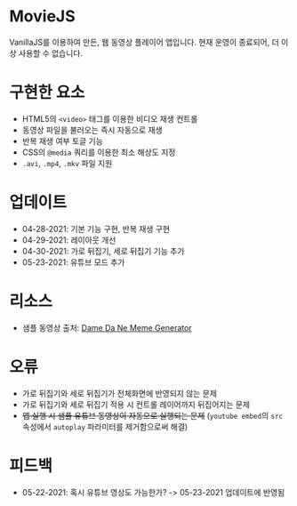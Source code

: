 # MovieJS
VanillaJS를 이용하여 만든, 웹 동영상 플레이어 앱입니다. 현재 운영이 종료되어, 더 이상 사용할 수 없습니다.

# 구현한 요소
- HTML5의 `<video>` 태그를 이용한 비디오 재생 컨트롤
- 동영상 파일을 불러오는 즉시 자동으로 재생
- 반복 재생 여부 토글 기능
- CSS의 `@media` 쿼리를 이용한 최소 해상도 지정
- `.avi`, `.mp4`, `.mkv` 파일 지원

# 업데이트
- 04-28-2021: 기본 기능 구현, 반복 재생 구현
- 04-29-2021: 레이아웃 개선
- 04-30-2021: 가로 뒤집기, 세로 뒤집기 기능 추가
- 05-23-2021: 유튜브 모드 추가

# 리소스
- 샘플 동영상 출처: [Dame Da Ne Meme Generator](https://animalface.site/damedane.html)

# 오류
- 가로 뒤집기와 세로 뒤집기가 전체화면에 반영되지 않는 문제
- 가로 뒤집기와 세로 뒤집기 적용 시 컨트롤 레이어까지 뒤집어지는 문제
- ~~앱 실행 시 샘플 유튜브 동영상이 자동으로 실행되는 문제~~ (`youtube embed`의 `src` 속성에서 `autoplay` 파라미터를 제거함으로써 해결)

# 피드백
- 05-22-2021: 혹시 유튜브 영상도 가능한가? -> 05-23-2021 업데이트에 반영됨